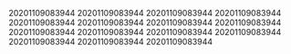 20201109083944
20201109083944
20201109083944
20201109083944
20201109083944
20201109083944
20201109083944
20201109083944
20201109083944
20201109083944
20201109083944
20201109083944
20201109083944
20201109083944
20201109083944
